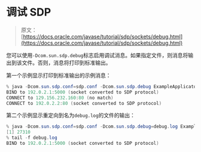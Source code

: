 # 调试 SDP

> 原文： [https://docs.oracle.com/javase/tutorial/sdp/sockets/debug.html](https://docs.oracle.com/javase/tutorial/sdp/sockets/debug.html)

您可以使用`-Dcom.sun.sdp.debug`标志启用调试消息。如果指定文件，则消息将输出到该文件。否则，消息将打印到标准输出。

第一个示例显示打印到标准输出的示例消息：

```java
% java -Dcom.sun.sdp.conf=sdp.conf -Dcom.sun.sdp.debug ExampleApplicaton
BIND to 192.0.2.1:5000 (socket converted to SDP protocol)
CONNECT to 129.156.232.160:80 (no match)
CONNECT to 192.0.2.2:80 (socket converted to SDP protocol)

```

第二个示例显示重定向到名为`debug.log`的文件的输出：

```java
% java -Dcom.sun.sdp.conf=sdp.conf -Dcom.sun.sdp.debug=debug.log ExampleApplication 
[1] 27310
% tail -f debug.log
BIND to 192.0.2.1:5000 (socket converted to SDP protocol)

```